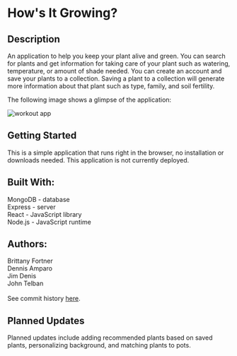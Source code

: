 # How's It Growing?

## Description

An application to help you keep your plant alive and green. You can search for plants and get information for taking care of your plant such as watering, temperature, or amount of shade needed. You can create an account and save your plants to a collection. Saving a plant to a collection will generate more information about that plant such as type, family, and soil fertility.

The following image shows a glimpse of the application:

![workout app](assets/readmeimage.png)

## Getting Started

This is a simple application that runs right in the browser, no installation or downloads needed. This application is not currently deployed.

## Built With:

MongoDB - database<br>
Express - server<br>
React - JavaScript library<br>
Node.js - JavaScript runtime

## Authors:

Brittany Fortner <br>
Dennis Amparo<br>
Jim Denis<br>
John Telban<br>
<br>
See commit history [here](https://github.com/bfeliz/plant-power/graphs/contributors).

## Planned Updates

Planned updates include adding recommended plants based on saved plants, personalizing background, and matching plants to pots.
